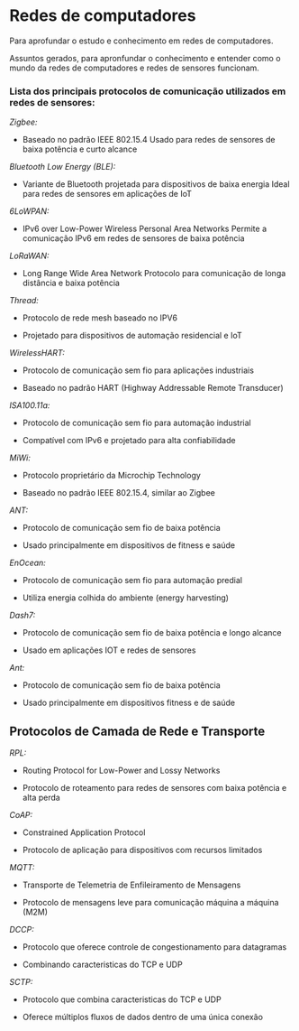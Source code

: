 # Redes de computadores
Para aprofundar o estudo e conhecimento em redes de computadores.

Assuntos gerados, para apronfundar o conhecimento e entender como o mundo da redes de computadores e redes de sensores funcionam.

### Lista dos principais protocolos de comunicação utilizados em redes de sensores:

*Zigbee:*

* Baseado no padrão IEEE 802.15.4 Usado para redes de sensores de baixa potência e curto alcance

*Bluetooth Low Energy (BLE):*

* Variante de Bluetooth projetada para dispositivos de baixa energia Ideal para redes de sensores em aplicações de IoT

*6LoWPAN:*

* IPv6 over Low-Power Wireless Personal Area Networks Permite a comunicação IPv6 em redes de sensores de baixa potência

*LoRaWAN:*

* Long Range Wide Area Network Protocolo para comunicação de longa distância e baixa potência

*Thread:*

* Protocolo de rede mesh baseado no IPV6

* Projetado para dispositivos de automação residencial e IoT

*WirelessHART:*

* Protocolo de comunicação sem fio para aplicações industriais

* Baseado no padrão HART (Highway Addressable Remote Transducer)

*ISA100.11a:*
* Protocolo de comunicação sem fio para automação industrial

* Compatível com IPv6 e projetado para alta confiabilidade

*MiWi:*
* Protocolo proprietário da Microchip Technology

* Baseado no padrão IEEE 802.15.4, similar ao Zigbee

*ANT:*
* Protocolo de comunicação sem fio de baixa potência

* Usado principalmente em dispositivos de fitness e saúde

*EnOcean:*
* Protocolo de comunicação sem fio para automação predial

* Utiliza energia colhida do ambiente (energy harvesting)

*Dash7:*
* Protocolo de comunicação sem fio de baixa potência e longo alcance

* Usado em aplicações IOT e redes de sensores 

*Ant:*
* Protocolo de comunicação sem fio de baixa potência

* Usado principalmente em dispositivos fitness e de saúde

## Protocolos de Camada de Rede e Transporte

*RPL:* 
* Routing Protocol for Low-Power and Lossy Networks
  
* Protocolo de roteamento para redes de sensores com baixa potência e alta perda

*CoAP:*
* Constrained Application Protocol
  
* Protocolo de aplicação para dispositivos com recursos limitados

*MQTT:*
* Transporte de Telemetria de Enfileiramento de Mensagens

* Protocolo de mensagens leve para comunicação máquina a máquina (M2M)

*DCCP:*
* Protocolo que oferece controle de congestionamento para datagramas

* Combinando caracteristicas do TCP e UDP 

*SCTP:*
* Protocolo que combina caracteristicas do TCP e UDP

* Oferece múltiplos fluxos de dados dentro de uma única conexão
